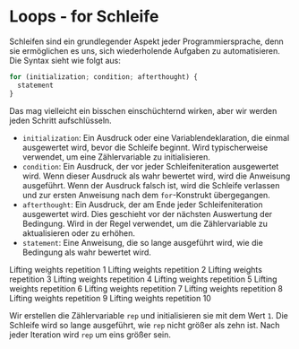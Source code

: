 # Loops - for Schleife

<show-structure depth="2" />

Schleifen sind ein grundlegender Aspekt jeder Programmiersprache, denn sie ermöglichen es uns, sich wiederholende Aufgaben zu automatisieren. Die
Syntax sieht wie folgt aus:

```Javascript
for (initialization; condition; afterthought) {
  statement
}
```

Das mag vielleicht ein bisschen einschüchternd wirken, aber wir werden jeden Schritt aufschlüsseln.

- `initialization`: Ein Ausdruck oder eine Variablendeklaration, die einmal ausgewertet wird, bevor die Schleife beginnt. Wird typischerweise
  verwendet, um eine Zählervariable zu initialisieren.
- `condition`: Ein Ausdruck, der vor jeder Schleifeniteration ausgewertet wird. Wenn dieser Ausdruck als wahr bewertet wird, wird die Anweisung
  ausgeführt. Wenn der Ausdruck falsch ist, wird die Schleife verlassen und zur ersten Anweisung nach dem `for`-Konstrukt übergegangen.
- `afterthought`: Ein Ausdruck, der am Ende jeder Schleifeniteration ausgewertet wird. Dies geschieht vor der nächsten Auswertung der Bedingung. Wird
  in der Regel verwendet, um die Zählervariable zu aktualisieren oder zu erhöhen.
- `statement`: Eine Anweisung, die so lange ausgeführt wird, wie die Bedingung als wahr bewertet wird.

<tabs>
    <tab title="JavaScript">
        <code-block lang="javascript" src="for_loop.js" />
    </tab>
    <tab title="Output">
        <code-block lang="bash">
            Lifting weights repetition 1
            Lifting weights repetition 2
            Lifting weights repetition 3
            Lifting weights repetition 4
            Lifting weights repetition 5
            Lifting weights repetition 6
            Lifting weights repetition 7
            Lifting weights repetition 8
            Lifting weights repetition 9
            Lifting weights repetition 10
        </code-block>
    </tab>
</tabs>

Wir erstellen die Zählervariable `rep` und initialisieren sie mit dem Wert `1`. Die Schleife wird so lange ausgeführt, wie `rep` nicht größer als zehn
ist. Nach jeder Iteration wird `rep` um eins größer sein.
